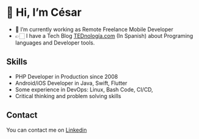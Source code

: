 # 👋 Hi, I’m César
- 👀 I’m currently working as Remote Freelance Mobile Developer 
- 👉🏻 I have a Tech Blog [TEDnología.com](https://tednologia.com) (In Spanish) about Programing languages and Developer tools.

## Skills
- PHP Developer in Production since 2008
- Android/iOS Developer in Java, Swift, Flutter
- Some experience in DevOps: Linux, Bash Code, CI/CD, 
- Critical thinking and problem solving skills

## Contact 
You can contact me on [Linkedin](https://www.linkedin.com/in/cmancilla/)

<!---
cmancilla2010/cmancilla2010 is a ✨ special ✨ repository because its `README.md` (this file) appears on your GitHub profile.
You can click the Preview link to take a look at your changes.
--->
